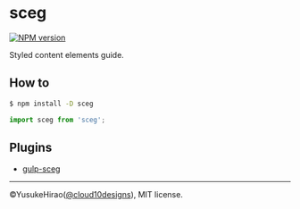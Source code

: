 sceg
===

[![NPM version](https://badge.fury.io/js/sceg.svg)](http://badge.fury.io/js/sceg)

Styled content elements guide.

## How to

```sh
$ npm install -D sceg
```

```javascript
import sceg from 'sceg';
```

## Plugins

- [gulp-sceg](https://github.com/YusukeHirao/gulp-sceg)

* * *

&copy;YusukeHirao([@cloud10designs](https://twitter.com/cloud10designs)), MIT license.
